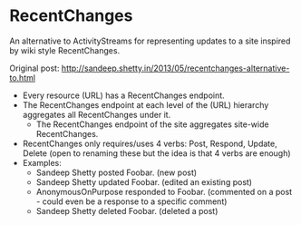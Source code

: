 RecentChanges
=============

An alternative to ActivityStreams for representing updates to a site inspired by wiki style RecentChanges.

Original post: http://sandeep.shetty.in/2013/05/recentchanges-alternative-to.html

* Every resource (URL) has a RecentChanges endpoint.
* The RecentChanges endpoint at each level of the (URL) hierarchy aggregates all RecentChanges under it.
  * The RecentChanges endpoint of the site aggregates site-wide RecentChanges.
* RecentChanges only requires/uses 4 verbs: Post, Respond, Update, Delete (open to renaming these but the idea is that 4 verbs are enough)
* Examples:
  * Sandeep Shetty posted Foobar. (new post)
  * Sandeep Shetty updated Foobar. (edited an existing post)
  * AnonymousOnPurpose responded to Foobar. (commented on a post - could even be a response to a specific comment)
  * Sandeep Shetty deleted Foobar. (deleted a post)
